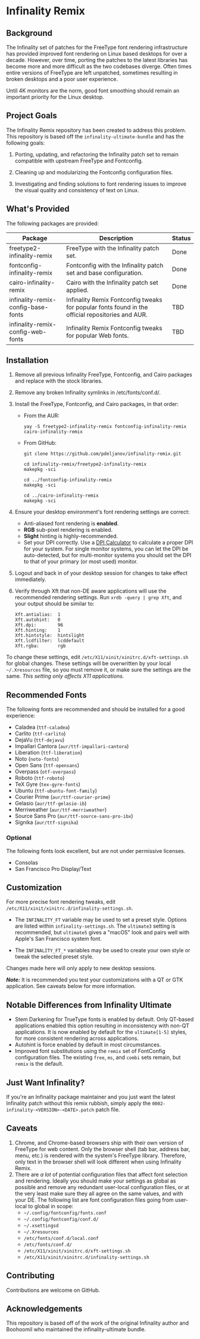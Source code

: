 # Infinality Remix #

## Background ##
The Infinality set of patches for the FreeType font rendering infrastructure has provided improved font rendering on
Linux based desktops for over a decade. However, over time, porting the patches to the latest libraries has become
more and more difficult as the two codebases diverge. Often times entire versions of FreeType are left unpatched,
sometimes resulting in broken desktops and a poor user experience.

Until 4K monitors are the norm, good font smoothing should remain an important priority for the Linux desktop.

## Project Goals ##

The Infinality Remix repository has been created to address this problem. This repository is based off the
```infinality-ultimate-bundle``` and has the following goals:

  1. Porting, updating, and refactoring the Infinality patch set to remain compatible with upstream FreeType and Fontconfig.

  2. Cleaning up and modularizing the Fontconfig configuration files.

  3. Investigating and finding solutions to font rendering issues to improve the visual quality and consistency of text on Linux.


## What's Provided ##

The following packages are provided:

| Package | Description | Status |
|---------|-------------|--------|
| freetype2-infinality-remix | FreeType with the Infinality patch set. | Done |
| fontconfig-infinality-remix | Fontconfig with the Infinality patch set and base configuration. | Done |
| cairo-infinality-remix | Cairo with the Infinality patch set applied. | Done |
| infinality-remix-config-base-fonts | Infinality Remix Fontconfig tweaks for popular fonts found in the official repositories and AUR. | TBD |
| infinality-remix-config-web-fonts | Infinality Remix Fontconfig tweaks for popular Web fonts. | TBD |

## Installation ##

1. Remove all previous Infinality FreeType, Fontconfig, and Cairo packages and replace with the stock libraries.


2. Remove any broken Infinality symlinks in /etc/fonts/conf.d/.


3. Install the FreeType, Fontconfig, and Cairo packages, in that order:

   * From the AUR:

		```
		yay -S freetype2-infinality-remix fontconfig-infinality-remix cairo-infinality-remix
		```
   
   * From GitHub:
   
	    ```    
	    git clone https://github.com/pdeljanov/infinality-remix.git
	
	    cd infinality-remix/freetype2-infinality-remix
	    makepkg -sci
	
	    cd ../fontconfig-infinality-remix
	    makepkg -sci
	
	    cd ../cairo-infinality-remix
	    makepkg -sci
	    ```

4. Ensure your desktop environment's font rendering settings are correct:
    * Anti-aliased font rendering is **enabled**.
    * **RGB** sub-pixel rendering is enabled.
    * **Slight** hinting is highly-recommended.
    * Set your DPI correctly. Use a [DPI Calculator](https://www.sven.de/dpi/) to calculate a proper DPI for your system. For single monitor systems, you can let the DPI be auto-detected, but for multi-monitor systems you should set the DPI to that of your primary (or most used) monitor.


5. Logout and back in of your desktop session for changes to take effect immediately.


6. Verify through Xft that non-DE aware applications will use the recommended rendering settings. Run `xrdb -query | grep Xft`, and your
output should be similar to:

    ```
    Xft.antialias:  1
    Xft.autohint:   0
    Xft.dpi:        96
    Xft.hinting:    1
    Xft.hintstyle:  hintslight
    Xft.lcdfilter:  lcddefault
    Xft.rgba:       rgb
    ```
To change these settings, edit `/etc/X11/xinit/xinitrc.d/xft-settings.sh` for global changes. These settings will be overwritten by your local `~/.Xresources` file, so you must remove it, or make sure the settings are the same. *This setting only affects X11 applications.*

## Recommended Fonts ##

The following fonts are recommended and should be installed for a good experience:

 * Caladea (`ttf-caladea`)
 * Carlito (`ttf-carlito`)
 * DejaVu (`ttf-dejavu`)
 * Impallari Cantora (`aur/ttf-impallari-cantora`)
 * Liberation (`ttf-liberation`)
 * Noto (`noto-fonts`)
 * Open Sans (`ttf-opensans`)
 * Overpass (`otf-overpass`)
 * Roboto (`ttf-roboto`)
 * TeX Gyre (`tex-gyre-fonts`)
 * Ubuntu (`ttf-ubuntu-font-family`)
 * Courier Prime (`aur/ttf-courier-prime`)
 * Gelasio (`aur/ttf-gelasio-ib`)
 * Merriweather (`aur/ttf-merriweather`)
 * Source Sans Pro (`aur/ttf-source-sans-pro-ibx`)
 * Signika (`aur/ttf-signika`)


### Optional ###

The following fonts look excellent, but are not under permissive licenses.

 * Consolas
 * San Francisco Pro Display/Text

## Customization ##

For more precise font rendering tweaks, edit `/etc/X11/xinit/xinitrc.d/infinality-settings.sh`.

 * The `INFINALITY_FT` variable may be used to set a preset style. Options are listed within `infinality-settings.sh`. The `ultimate3` setting is recommended, but `ultimate5` gives a "macOS" look and pairs well with Apple's San Francisco system font.

 * The `INFINALITY_FT_*` variables may be used to create your own style or tweak the selected preset style.

Changes made here will only apply to new desktop sessions.

***Note:***  It is recommended you test your customizations with a QT or GTK application. See caveats below for more information.

## Notable Differences from Infinality Ultimate ##

 * Stem Darkening for TrueType fonts is enabled by default. Only QT-based applications enabled this option resulting in inconsistency with non-QT applications. It is now enabled by default for the `ultimate[1-5]` styles, for more consistent rendering across applications.
 * Autohint is force enabled by default in most circumstances.
 * Improved font substitutions using the `remix` set of FontConfig configuration files. The existing `free`, `ms`, and `combi` sets remain, but `remix` is the default.

## Just Want Infinality? ##

If you're an Infinality package maintainer and you just want the latest Infinality patch without this remix rubbish, simply apply the `0002-infinality-<VERSION>-<DATE>.patch` patch file.

## Caveats ##

 1. Chrome, and Chrome-based browsers ship with their own version of FreeType for web content. Only the browser shell (tab bar, address bar, menu, etc.) is rendered with the system's FreeType library. Therefore, only text in the browser shell will look different when using Infinality Remix.
 2. There are *a lot* of potential configuration files that affect font selection and rendering. Ideally you should make your settings as global as possible and remove any redundant user-local configuration files, or at the very least make sure they all agree on the same values, and with your DE. The following list are font configuration files going from user-local to global in scope:
    * `~/.config/fontconfig/fonts.conf`
    * `~/.config/fontconfig/conf.d/`
    * `~/.xsettingsd`
    * `~/.Xresources`
    * `/etc/fonts/conf.d/local.conf`
    * `/etc/fonts/conf.d/`
    * `/etc/X11/xinit/xinitrc.d/xft-settings.sh`
    * `/etc/X11/xinit/xinitrc.d/infinality-settings.sh`
 
## Contributing ##

Contributions are welcome on GitHub.

## Acknowledgements ##

This repository is based off of the work of the original Infinality author and Boohoomil who maintained the infinality-ultimate bundle.

